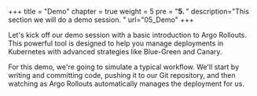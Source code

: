 +++
title = "Demo"
chapter = true
weight = 5
pre = "<b>5. </b>"
description="This section we will do a demo session. "
url="05_Demo"
+++


Let's kick off our demo session with a basic introduction to Argo Rollouts. This powerful tool is designed to help you manage deployments in Kubernetes with advanced strategies like Blue-Green and Canary.

For this demo, we're going to simulate a typical workflow. We'll start by writing and committing code, pushing it to our Git repository, and then watching as Argo Rollouts automatically manages the deployment for us.